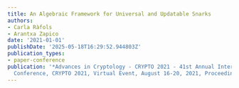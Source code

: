 ```yaml
---
title: An Algebraic Framework for Universal and Updatable Snarks
authors:
- Carla Ràfols
- Arantxa Zapico
date: '2021-01-01'
publishDate: '2025-05-18T16:29:52.944803Z'
publication_types:
- paper-conference
publication: '*Advances in Cryptology - CRYPTO 2021 - 41st Annual International Cryptology
  Conference, CRYPTO 2021, Virtual Event, August 16-20, 2021, Proceedings, Part I*'
---
```

